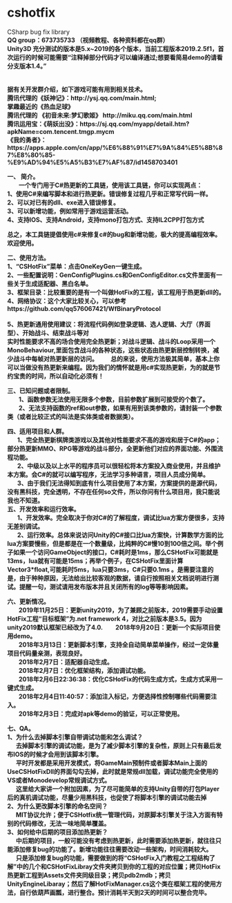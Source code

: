 

<h1><a id="cshotfix_0"></a>cshotfix</h1>
CSharp bug fix library <br>
<b>QQ group：673735733  （视频教程、各种资料都在qq群）</b><br>
<b>Unity3D 充分测试的版本是5.x~2019的各个版本，当前工程版本2019.2.5f1，首次运行的时候可能需要“注释掉部分代码才可以编译通过;想要看简易demo的请看分支版本1.4。”<b><br><br><br>
<b>据有关开发群介绍，如下游戏可能有用到相关技术。<br>
        腾讯代理的《妖神记》：http://ysj.qq.com/main.html;<br>
        掌趣最近的《热血足球》<br>
        腾讯代理的 《初音未来:梦幻歌姬》 http://miku.qq.com/main.html</br>
        腾讯运用宝：《萌妖出没》：https://sj.qq.com/myapp/detail.htm?apkName=com.tencent.tmgp.mycm </br>
       《我的勇者》：https://apps.apple.com/cn/app/%E6%88%91%E7%9A%84%E5%8B%87%E8%80%85-%E9%AD%94%E5%A5%B3%E7%AF%87/id1458703401</br>
        
 **一、 简介。**<br>
&nbsp; &nbsp; &nbsp; &nbsp; 一个专门用于C#热更新的工具链，使用该工具链，你可以实现两点：<br>
1、<b>使用C#来编写脚本和进行热更新。错误修复过程几乎和正常写代码一样。</b><br>
2、<b>可以对已有的dll、exe进入错误修复。</b><br>
3、<b>可以新增功能，例如常用于游戏运营活动</b>。<br>
4、<b>支持IOS、支持Android，支持mono打包方式、支持IL2CPP打包方式</b><br>

总之，本工具链提倡使用<b>c#来修复c#的bug和新增功能，极大的提高编程效率</b>。欢迎使用。


**二、使用方法。**<br>
   1、“CSHotFix”菜单：点击OneKeyGen一键生成。<br>
   2、一些配置说明：GenConfigPlugins.cs和GenConfigEditor.cs文件里面有一些关于生成适配器、黑白名单。<br>
   3、框架目录：比较重要的是有一个叫做HotFix的工程，该工程用于热更新dll的。<br>
   4、网络协议：这个大家比较关心，可以参考https://github.com/qq576067421/WfBinaryProtocol<br><br>
   5、热更新通用使用建议：将流程代码例如登录逻辑、选人逻辑、大厅（界面型）、开始战斗、结束战斗等对<br>实时性能要求不高的场合使用完全热更新；对战斗逻辑、战斗的Loop采用一个MonoBehaviour,里面包含战斗的各种状态，这些状态由热更新层控制转换，减少战斗中每帧对热更新层的访问。
&nbsp; &nbsp; &nbsp; &nbsp; 总的来说，使用方法极其简单，基本上你可以当做没有热更新来编程。因为我们的情怀就是用c#实现热更新，为的就是节约宝贵的时间，所以自动化必须有！

 
**三、已知问题或者限制。**<br>
&nbsp; &nbsp; &nbsp; &nbsp; 1、函数参数无法使用无限多个参数，目前参数扩展到可接受的个数了。<br>
&nbsp; &nbsp; &nbsp; &nbsp; 2、无法支持函数的ref和out参数，如果有用到该类参数的，请封装一个参数类（或者比较正式的叫法是实体类或者数据类）。

**四、适用项目和人群。**<br>
&nbsp; &nbsp; &nbsp; &nbsp;1、完全热更新棋牌类游戏以及其他对性能要求不高的游戏和居于C#的app；部分热更新MMO、RPG等游戏的战斗部分，全更新他们对应的界面功能、外围流程功能。<br>
&nbsp; &nbsp; &nbsp; &nbsp;2、中级以及以上水平的程序员可以很轻松将本方案投入商业使用，并且维护本方案。会C#的就可以编写程序，无法学习多种语言，项目人员成分简单。<br>
&nbsp; &nbsp; &nbsp; &nbsp;3、由于我们无法得知到底有什么项目使用了本方案，方案提供的是源代码，没有黑科技，完全透明，不存在任何so文件，所以你问有什么项目用，我只能说我也不知道。<br>
**五、开发效率和运行效率。**<br>
&nbsp; &nbsp; &nbsp; &nbsp;1、开发效率。完全取决于你对C#的了解程度，调试比lua方案方便很多，支持无差别调试。<br>
&nbsp; &nbsp; &nbsp; &nbsp;2、运行效率。总体来说访问Unity的C#接口比lua方案快，计算数学方面的比lua方案要慢些，但是都是在一个数量级，比纯粹的C#慢10到100倍之间。举个例子如果一个访问GameObject的接口，C#耗时是1ms，那么CSHotFix可能就是13ms，lua就有可能是15ms；再举个例子，在CSHotFix里面计算Vector3*float,可能耗时5ms，lua只要3ms，C#只要0.1ms 。是需要注意的是，由于种种原因，无法给出比较客观的数据，请自行按照相关文档说明进行测试。提醒一句，测试请用发布版本并且关闭所有的log等等影响因素。<br>

**六、更新情况。**<br>
&nbsp; &nbsp; &nbsp; &nbsp; 2019年11月25日：更新unity2019，为了兼顾之前版本，2019需要手动设置HotFix工程“目标框架”为.net framework 4，对比之前版本是3.5。因为unity2019默认框架已经改为了4.0.
&nbsp; &nbsp; &nbsp; &nbsp; 2018年9月20日：更新一个实际项目使用demo。<br>
&nbsp; &nbsp; &nbsp; &nbsp; 2018年3月13日：更新脚本引擎，支持全自动简单菜单操作，经过一定体量项目代码量亲测，表现良好。<br>
&nbsp; &nbsp; &nbsp; &nbsp; 2018年2月7日：适配器自动生成。<br>
&nbsp; &nbsp; &nbsp; &nbsp; 2018年2月7日：优化框架结构，添加调试功能。<br>
&nbsp; &nbsp; &nbsp; &nbsp; 2018年2月6日22:36:38：优化CSHotFix的代码生成方式，生成方式采用一键式生成。<br>
&nbsp; &nbsp; &nbsp; &nbsp; 2018年2月4日11:40:57：添加注入标记，方便选择性控制哪些代码需要注入。<br>
&nbsp; &nbsp; &nbsp; &nbsp;  2018年2月3日：完成对apk等demo的验证，可以正常使用。<br>

**七、QA。**<br>
1、为什么去掉脚本引擎自带调试功能和怎么调试？<br>
     &nbsp; &nbsp;&nbsp; &nbsp;去掉脚本引擎的调试功能，是为了减少脚本引擎的复杂性，原则上只有最后发布IOS的时候才会用到该脚本引擎。<br>
     &nbsp; &nbsp;&nbsp; &nbsp;平时开发都是采用开发模式，将GameMain预制件或者脚本Main上面的UseCSHotFixDll的界面勾勾去掉，此时就是常规dll加载，调试功能完全使用的VS或者Monodevelop常规调试方式。<br>
     &nbsp; &nbsp;&nbsp; &nbsp;这里给大家讲一个附加因素，为了尽可能简单的支持Unity自带的打包Player后的真机调试功能，尽量少用黑科技，也促使了将脚本引擎的调试功能去掉<br>
2、为什么更改脚本引擎的命名空间？<br>
     &nbsp; &nbsp;&nbsp; &nbsp;MIT协议允许；便于CSHotfix统一管理代码，对原脚本引擎关于注入方面有特别的代码修改，无法一味地简单覆盖。<br>
3、如何给中后期的项目添加热更新？<br>
    &nbsp; &nbsp;&nbsp; &nbsp;中后期的项目，一般可能没有考虑到热更新，此时需要添加热更新，就往往只能添加修复bug的功能了。新增功能往往需要改动一些架构，时间消耗较大。<br>
	&nbsp; &nbsp;&nbsp; &nbsp;只是添加修复bug的功能，需要做到的将“CSHotFix入门教程之工程结构了解”中的几个和CSHotFixLibray文件夹拷贝到你的工程的对应位置；拷贝HotFix热更新工程到Assets文件夹同级目录；拷贝pdb2mdb；拷贝UnityEngineLibaray；然后了解HotFixManager.cs这个类在框架工程的使用方法，自行依葫芦画瓢，进行整合。预计消耗半天到2天的时间可以整合完毕。

